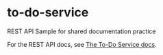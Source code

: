 # to-do-service

REST API Sample for shared documentation practice

For the REST API docs, see [The To-Do Service docs](https://uwc2-apidoc.github.io/to-do-service/).
